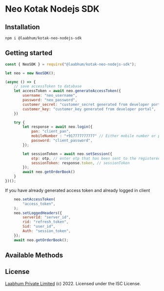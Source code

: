 # Neo Kotak Nodejs SDK

## Installation
```
npm i @laabhum/kotak-neo-nodejs-sdk
```

## Getting started

```js
const { NeoSDK } = require("@laabhum/kotak-neo-nodejs-sdk");

let neo = new NeoSDK();

(async () => {
    // save accessToken to database
    let accessToken = await neo.generateAccessToken({
        username: "neo_username",
        password: "neo_password",
        customer_secret: "customer_secret generated from developer portal",
        customer_key: "customer_key generated from developer portal",
    })

    try {
        let response = await neo.login({
            pan: "client_pan",
            mobileNumber : "+917777777777" // Either mobile number or pan is allowed
            password: "client_password",
        });

        let sessionToken = await neo.setSession({
            otp: otp, // enter otp that has been sent to the registered mobile number
            sessionToken: response.token, // sessionToken
        });
        await neo.getOrderBook()
    }
})();
```

If you have already generated access token and already logged in client

````js
    neo.setAccessToken(
        "access_token",
    );
    neo.setLoggedHeaders({
        serverId: "server_id",
        rid: "refresh_token",
        Sid: "user_id",
        Auth: "session_token",
    });
    await neo.getOrderBook();
````

## Available Methods


## License

[Laabhum Private Limited](https://laabhum.com/) (c) 2022. Licensed under the ISC License.